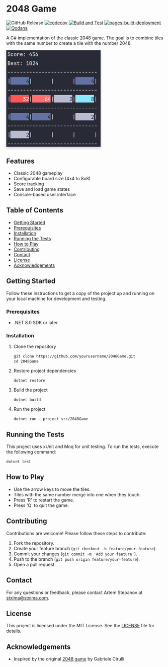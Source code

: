
# 2048 Game

![GitHub Release](https://img.shields.io/github/v/release/ArtemStepanov/2048Game)
[![codecov](https://codecov.io/github/ArtemStepanov/2048Game/graph/badge.svg?token=SD342CTD6X)](https://codecov.io/github/ArtemStepanov/2048Game)
[![Build and Test](https://github.com/ArtemStepanov/2048Game/actions/workflows/dotnet-ci.yml/badge.svg)](https://github.com/ArtemStepanov/2048Game/actions/workflows/dotnet-ci.yml)
[![pages-build-deployment](https://github.com/ArtemStepanov/2048Game/actions/workflows/pages/pages-build-deployment/badge.svg)](https://github.com/ArtemStepanov/2048Game/actions/workflows/pages/pages-build-deployment)
[![Qodana](https://github.com/ArtemStepanov/2048Game/actions/workflows/qodana-ci.yml/badge.svg)](https://github.com/ArtemStepanov/2048Game/actions/workflows/qodana-ci.yml)

A C# implementation of the classic 2048 game. The goal is to combine tiles with the same number to create a tile with the number 2048.

<img src="pic/game.png" alt="2048 Game" style="width: 300px; box-shadow: 0 4px 8px rgba(0, 0, 0, 0.2);">


## Features

- Classic 2048 gameplay
- Configurable board size (4x4 to 8x8)
- Score tracking
- Save and load game states
- Console-based user interface

## Table of Contents

- [Getting Started](#getting-started)
- [Prerequisites](#prerequisites)
- [Installation](#installation)
- [Running the Tests](#running-the-tests)
- [How to Play](#how-to-play)
- [Contributing](#contributing)
- [Contact](#contact)
- [License](#license)
- [Acknowledgements](#acknowledgements)

## Getting Started

Follow these instructions to get a copy of the project up and running on your local machine for development and testing.

### Prerequisites

- .NET 8.0 SDK or later

### Installation

1. Clone the repository
   ```shell
   git clone https://github.com/yourusername/2048Game.git
   cd 2048Game
   ```

2. Restore project dependencies
   ```shell
   dotnet restore
   ```

3. Build the project
   ```shell
   dotnet build
   ```

4. Run the project
   ```shell
   dotnet run --project src/2048Game
   ```

## Running the Tests

This project uses xUnit and Moq for unit testing. To run the tests, execute the following command:

```shell
dotnet test
```

## How to Play

- Use the arrow keys to move the tiles.
- Tiles with the same number merge into one when they touch.
- Press 'R' to restart the game.
- Press 'Q' to quit the game.

## Contributing

Contributions are welcome! Please follow these steps to contribute:

1. Fork the repository.
2. Create your feature branch (`git checkout -b feature/your-feature`).
3. Commit your changes (`git commit -m 'Add your feature'`).
4. Push to the branch (`git push origin feature/your-feature`).
5. Open a pull request.

## Contact

For any questions or feedback, please contact Artem Stepanov at [stxima@stxima.com](mailto:stxima@stxima.com).

## License

This project is licensed under the MIT License. See the [LICENSE](LICENSE) file for details.

## Acknowledgements

- Inspired by the original [2048 game](https://github.com/gabrielecirulli/2048) by Gabriele Cirulli.
